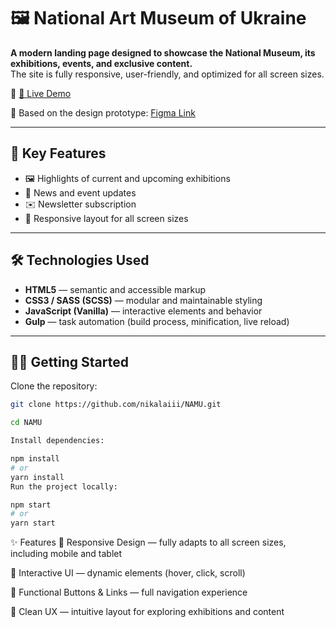 # 🖼️ National Art Museum of Ukraine

**A modern landing page designed to showcase the National Museum, its exhibitions, events, and exclusive content.**  
The site is fully responsive, user-friendly, and optimized for all screen sizes.

📍 [🔗 Live Demo](https://nikalaiii.github.io/NAMU/)

🎨 Based on the design prototype: [Figma Link](https://www.figma.com/design/HL3XGt5ZatvJoYBhOaWY5x/museum-prototype)

---

## 🚀 Key Features

- 🖼 Highlights of current and upcoming exhibitions  
- 📰 News and event updates  
- ✉️ Newsletter subscription  
- 📱 Responsive layout for all screen sizes  

---

## 🛠️ Technologies Used

- **HTML5** — semantic and accessible markup  
- **CSS3 / SASS (SCSS)** — modular and maintainable styling  
- **JavaScript (Vanilla)** — interactive elements and behavior  
- **Gulp** — task automation (build process, minification, live reload)  

---

## 🧑‍💻 Getting Started

Clone the repository:

```bash
git clone https://github.com/nikalaiii/NAMU.git

cd NAMU

Install dependencies:

npm install
# or
yarn install
Run the project locally:

npm start
# or
yarn start

```

✨ Features
📱 Responsive Design — fully adapts to all screen sizes, including mobile and tablet

🧩 Interactive UI — dynamic elements (hover, click, scroll)

🔗 Functional Buttons & Links — full navigation experience

🧭 Clean UX — intuitive layout for exploring exhibitions and content



